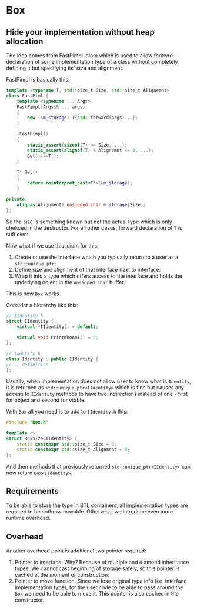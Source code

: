 # Box
## Hide your implementation without heap allocation

The idea comes from FastPimpl idiom which is used to allow forawrd-declaration of some implementation type of a class without completely defining it but specifying its' size and alignment.

FastPimpl is basically this:
```c++
template <typename T, std::size_t Size, std::size_t Alignemnt>
class FastPiml {
    template <typename ... Args>
    FastPimpl(Args&& ... args)
    {
        new (&m_storage) T{std::forward(args)...};
    }

    ~FastPimpl()
    {
        static_assert(sizeof(T) <= Size, ...);
        static_assert(alignof(T) % Alignemnt == 0, ...);
        Get()->~T();
    }

    T* Get()
    {
        return reinterpret_cast<T*>(&m_storage);
    }

private:
    alignas(Alignment) unsigned char m_storage[Size];
};
```

So the size is something known but not the actual type which is only chekced in the destructor. For all other cases, forward declaration of `T` is sufficient.

Now what if we use this idiom for this:
1) Create or use the interface which you typically return to a user as a `std::unique_ptr`;
2) Define size and alignment of that interface next to interface;
3) Wrap it into a type which offers access to the interface and holds the underlying object in the `unsigned char` buffer.

This is how `Box` works.

Consider a hierarchy like this:
```c++
// IIdentity.h
struct IIdentity {
    virtual ~IIdentity() = default;

    virtual void PrintWhoAmI() = 0;
};

// Identity.h
class Identity : public IIdentity {
// .. definition
};
```

Usually, when implementation does not allow user to know what is `Identity`, it is returned as `std::unique_ptr<IIdentity>` which is fine but causes any access to `IIdentity` methods to have two indirections instead of one - first for object and second for vtable.

With `Box` all you need is to add to `IIdentity.h` this:
```c++
#include "Box.h"

template <>
struct BoxSize<IIdentity> {
    static constexpr std::size_t Size = 8;
    static constexpr std::size_t Alignment = 8;
};
```
And then methods that previously returned `std::unique_ptr<IIdentity>` can now return `Box<IIdentity>`.

## Requirements
To be able to store the type in STL containers, all implementation types are required to be nothrow movable. Otherwise, we introduce even more runtime overhead.

## Overhead
Another overhead point is additional two pointer required:
1) Pointer to interface. Why? Because of multiple and diamond inheritance types. We cannot cast beginning of storage safely, so this pointer is cached at the moment of construction;
2) Pointer to move function. Since we lose original type info (i.e. interface implementation type), for the user code to be able to pass around the `Box` we need to be able to move it. This pointer is also cached in the constructor.
